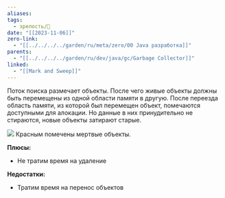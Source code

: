 ```yaml
---
aliases: 
tags:
  - зрелость/🌱
date: "[[2023-11-06]]"
zero-link:
  - "[[../../../../garden/ru/meta/zero/00 Java разработка]]"
parents:
  - "[[../../../../garden/ru/dev/java/gc/Garbage Collector]]"
linked:
  - "[[Mark and Sweep]]"
---
```

Поток поиска размечает объекты. После чего живые объекты должны быть перемещены из одной области памяти в другую. После переезда область памяти, из которой был перемещен объект, помечаются доступными для алокации. Но данные в них принудительно не стираются, новые объекты затирают старые.

![](Pasted%20image%2020231106125955.png)
Красным помечены мертвые объекты.

**Плюсы:**
- Не тратим время на удаление

**Недостатки:**
- Тратим время на перенос объектов